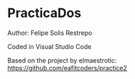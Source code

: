 # PracticaDos
Author: Felipe Solis Restrepo

Coded in Visual Studio Code

Based on the project by elmaestrotic:
https://github.com/eafitcoders/practice2
